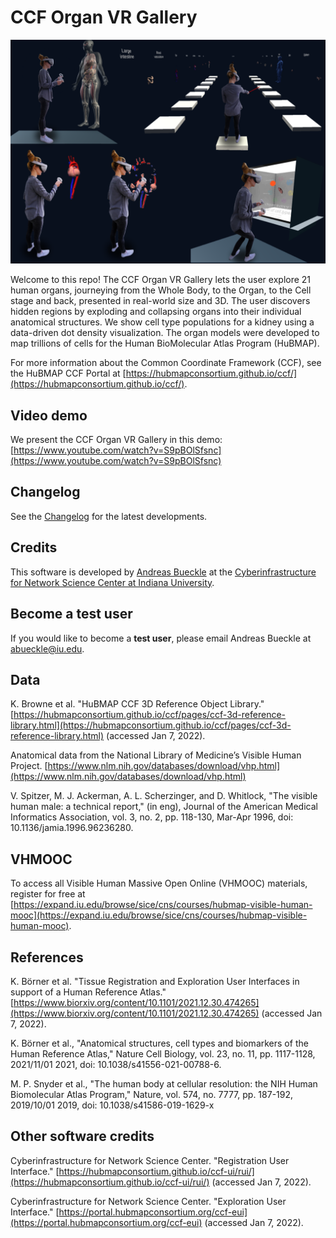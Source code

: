 # CCF Organ VR Gallery

![A user in action in the CCF Organ VR Gallery, looking at the whole body, many organs, and the number of cells in a kidney, as well as exploding a heart.](img/thumbnail.png)

Welcome to this repo! The CCF Organ VR Gallery lets the user explore 21 human organs, journeying from the Whole Body, to the Organ, to the Cell stage and back, presented in real-world size and 3D. The user discovers hidden regions by exploding and collapsing organs into their individual anatomical structures. We show cell type populations for a kidney using a data-driven dot density visualization. The organ models were developed to map trillions of cells for the Human BioMolecular Atlas Program (HuBMAP). 

For more information about the Common Coordinate Framework (CCF), see the HuBMAP CCF Portal at [https://hubmapconsortium.github.io/ccf/](https://hubmapconsortium.github.io/ccf/).

## Video demo

We present the CCF Organ VR Gallery in this demo: [https://www.youtube.com/watch?v=S9pBOlSfsnc](https://www.youtube.com/watch?v=S9pBOlSfsnc)

## Changelog

See the [Changelog](CHANGELOG.md) for the latest developments.

## Credits

This software is developed by [Andreas Bueckle](https://www.andreas-bueckle.com) at the [Cyberinfrastructure for Network Science Center at Indiana University](http://cns.iu.edu/). 

## Become a test user

If you would like to become a **test user**, please email Andreas Bueckle at [abueckle@iu.edu](mailto:abueckle@iu.edu).

## Data 

K. Browne et al. "HuBMAP CCF 3D Reference Object Library." [https://hubmapconsortium.github.io/ccf/pages/ccf-3d-reference-library.html](https://hubmapconsortium.github.io/ccf/pages/ccf-3d-reference-library.html) (accessed Jan 7, 2022).

Anatomical data from the National Library of Medicine’s Visible Human Project. [https://www.nlm.nih.gov/databases/download/vhp.html](https://www.nlm.nih.gov/databases/download/vhp.html) 

V. Spitzer, M. J. Ackerman, A. L. Scherzinger, and D. Whitlock, "The visible human male: a technical report," (in eng), Journal of the American Medical Informatics Association, vol. 3, no. 2, pp. 118-130, Mar-Apr 1996, doi: 10.1136/jamia.1996.96236280.

## VHMOOC

To access all Visible Human Massive Open Online (VHMOOC) materials, register for free at [https://expand.iu.edu/browse/sice/cns/courses/hubmap-visible-human-mooc](https://expand.iu.edu/browse/sice/cns/courses/hubmap-visible-human-mooc).

## References

K. Börner et al. "Tissue Registration and Exploration User Interfaces in support of a Human Reference Atlas." [https://www.biorxiv.org/content/10.1101/2021.12.30.474265](https://www.biorxiv.org/content/10.1101/2021.12.30.474265) (accessed Jan 7, 2022).

K. Börner et al., "Anatomical structures, cell types and biomarkers of the Human Reference Atlas," Nature Cell Biology, vol. 23, no. 11, pp. 1117-1128, 2021/11/01 2021, doi: 10.1038/s41556-021-00788-6.

M. P. Snyder et al., "The human body at cellular resolution: the NIH Human Biomolecular Atlas Program," Nature, vol. 574, no. 7777, pp. 187-192, 2019/10/01 2019, doi: 10.1038/s41586-019-1629-x

## Other software credits

Cyberinfrastructure for Network Science Center. "Registration User Interface." [https://hubmapconsortium.github.io/ccf-ui/rui/](https://hubmapconsortium.github.io/ccf-ui/rui/) (accessed Jan 7, 2022).

Cyberinfrastructure for Network Science Center. "Exploration User Interface." [https://portal.hubmapconsortium.org/ccf-eui](https://portal.hubmapconsortium.org/ccf-eui)  (accessed Jan 7, 2022).

